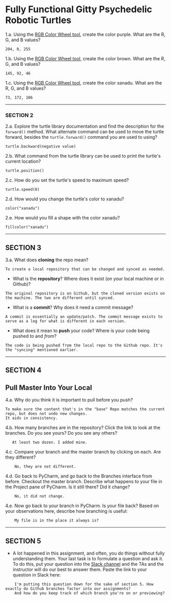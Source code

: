 # Fully Functional Gitty Psychedelic Robotic Turtles

1.a. Using the [RGB Color Wheel tool](https://colorspire.com/rgb-color-wheel/), create the color purple.
     What are the R, G, and B values?

```
204, 0, 255
```

1.b. Using the [RGB Color Wheel tool](https://colorspire.com/rgb-color-wheel/), create the color brown.
     What are the R, G, and B values?

```
145, 92, 46
```

1.c. Using the [RGB Color Wheel tool](https://colorspire.com/rgb-color-wheel/), create the color xanadu.
     What are the R, G, and B values?

```
73, 172, 106
```

---

### SECTION 2

2.a. Explore the turtle library documentation and find the description for the
     `forward()` method. What alternate command can be used to move the turtle forward,
     besides the `turtle.forward()` command you are used to using?

```
turtle.backward(negative value)
```

2.b. What command from the turtle library can be used to print the turtle's current
   location?

```
turtle.position()
```

2.c. How do you set the turtle's speed to maximum speed?

```
turtle.speed(0)
```

2.d. How would you change the turtle's color to xanadu?

```
color("xanadu")
```

2.e. How would you fill a shape with the color xanadu?

```
fillcolor("xanadu")
```

---

## SECTION 3

3.a. What does **cloning** the repo mean?

```
To create a local repository that can be changed and synced as needed.
```


- What is the **repository**? Where does it exist (on your local machine or in Github)?

```
The original repository is on Github, but the cloned version exists on the machine. The two are different until synced.
```


- What is a **commit**? Why does it need a commit message?

```
A commit is essentially an update/patch. The commit message exists to serve as a log for what is different in each version.
```


- What does it mean to **push** your code? Where is your code being pushed _to_ and _from_?

```
The code is being pushed from the local repo to the Github repo. It's the "syncing" mentioned earlier.
```

---

## SECTION 4

## Pull Master Into Your Local

4.a. Why do you think it is important to pull before you push?

```
To make sure the content that's in the "base" Repo matches the current repo, but does not undo new changes.
It aids in consistency.
```

4.b. How many branches are in the repository?
     Click the link to look at the branches. Do you see yours? Do you see any others?

```
   At least two dozen. I added mine.
```


4.c. Compare your branch and the master branch by clicking on each. Are they different?

```
    No, they are not different.
```


4.d. Go back to PyCharm, and go back to the Branches interface from before. Checkout the
     master branch.
     Describe what happens to your file in the Project pane of PyCharm. Is it still
     there? Did it change?

```
    No, it did not change.
```


4.e. Now go back to your branch in PyCharm. Is your file back? Based on your observations
     here, describe how branching is useful:

```
    My file is in the place it always is?
```

---

## SECTION 5
- A lot happened in this assignment, and often, you do things without fully
  understanding them. Your last task is to formulate a question and ask it.
  To do this, put your question into the [Slack channel](https://bereacs.slack.com/archives/C3QACGH8R) and the TAs and the instructor
  will do our best to answer them. Paste the link to your question in Slack here:

```
    I'm putting this question down for the sake of section 5. How exactly do Github branches factor into our assignments? 
    And how do you keep track of which branch you're on or previewing?
```



